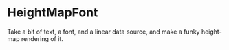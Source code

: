 HeightMapFont
=============

Take a bit of text, a font, and a linear data source, and make a funky height-map rendering of it.